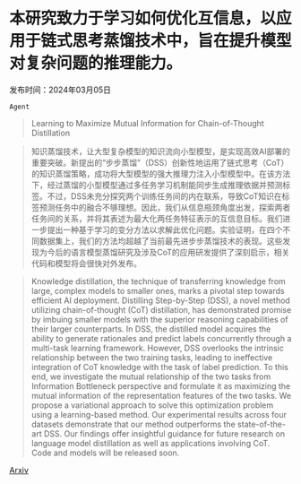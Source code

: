 # 本研究致力于学习如何优化互信息，以应用于链式思考蒸馏技术中，旨在提升模型对复杂问题的推理能力。

发布时间：2024年03月05日

`Agent`

> Learning to Maximize Mutual Information for Chain-of-Thought Distillation

> 知识蒸馏技术，让大型复杂模型的知识流向小型模型，是实现高效AI部署的重要突破。新提出的“步步蒸馏”（DSS）创新性地运用了链式思考（CoT）的知识蒸馏策略，成功将大型模型的强大推理力注入小型模型中。在该方法下，经过蒸馏的小型模型通过多任务学习机制能同步生成推理依据并预测标签。不过，DSS未充分探究两个训练任务间的内在联系，导致CoT知识在标签预测任务中的融合不够理想。因此，我们从信息瓶颈角度出发，探索两者任务间的关系，并将其表述为最大化两任务特征表示的互信息目标。我们进一步提出一种基于学习的变分方法以求解此优化问题。实验证明，在四个不同数据集上，我们的方法均超越了当前最先进步步蒸馏技术的表现。这些发现为今后的语言模型蒸馏研究及涉及CoT的应用研发提供了深刻启示，相关代码和模型将会很快对外发布。

> Knowledge distillation, the technique of transferring knowledge from large, complex models to smaller ones, marks a pivotal step towards efficient AI deployment. Distilling Step-by-Step (DSS), a novel method utilizing chain-of-thought (CoT) distillation, has demonstrated promise by imbuing smaller models with the superior reasoning capabilities of their larger counterparts. In DSS, the distilled model acquires the ability to generate rationales and predict labels concurrently through a multi-task learning framework. However, DSS overlooks the intrinsic relationship between the two training tasks, leading to ineffective integration of CoT knowledge with the task of label prediction. To this end, we investigate the mutual relationship of the two tasks from Information Bottleneck perspective and formulate it as maximizing the mutual information of the representation features of the two tasks. We propose a variational approach to solve this optimization problem using a learning-based method. Our experimental results across four datasets demonstrate that our method outperforms the state-of-the-art DSS. Our findings offer insightful guidance for future research on language model distillation as well as applications involving CoT. Code and models will be released soon.

[Arxiv](https://arxiv.org/abs/2403.03348)
